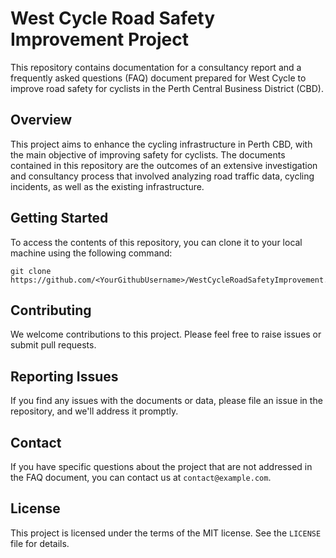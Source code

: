 # West Cycle Road Safety Improvement Project

This repository contains documentation for a consultancy report and a frequently asked questions (FAQ) document prepared for West Cycle to improve road safety for cyclists in the Perth Central Business District (CBD).

## Overview

This project aims to enhance the cycling infrastructure in Perth CBD, with the main objective of improving safety for cyclists. The documents contained in this repository are the outcomes of an extensive investigation and consultancy process that involved analyzing road traffic data, cycling incidents, as well as the existing infrastructure.


## Getting Started

To access the contents of this repository, you can clone it to your local machine using the following command:

```
git clone https://github.com/<YourGithubUsername>/WestCycleRoadSafetyImprovement.git
```

## Contributing

We welcome contributions to this project. Please feel free to raise issues or submit pull requests.

## Reporting Issues

If you find any issues with the documents or data, please file an issue in the repository, and we'll address it promptly.

## Contact

If you have specific questions about the project that are not addressed in the FAQ document, you can contact us at `contact@example.com`.

## License

This project is licensed under the terms of the MIT license. See the `LICENSE` file for details.
